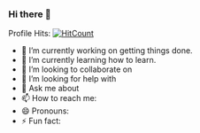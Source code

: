 ### Hi there 👋
Profile Hits: [![HitCount](http://hits.dwyl.com/aamibot/aamibot.svg)](http://hits.dwyl.com/aamibot/aamibot)
<!--
**aamibot/aamibot** is a ✨ _special_ ✨ repository because its `README.md` (this file) appears on your GitHub profile.

Here are some ideas to get you started:
-->
- 🔭 I’m currently working on getting things done.
- 🌱 I’m currently learning how to learn.
- 👯 I’m looking to collaborate on 
- 🤔 I’m looking for help with 
- 💬 Ask me about 
- 📫 How to reach me: 
- 😄 Pronouns: 
- ⚡ Fun fact: 

